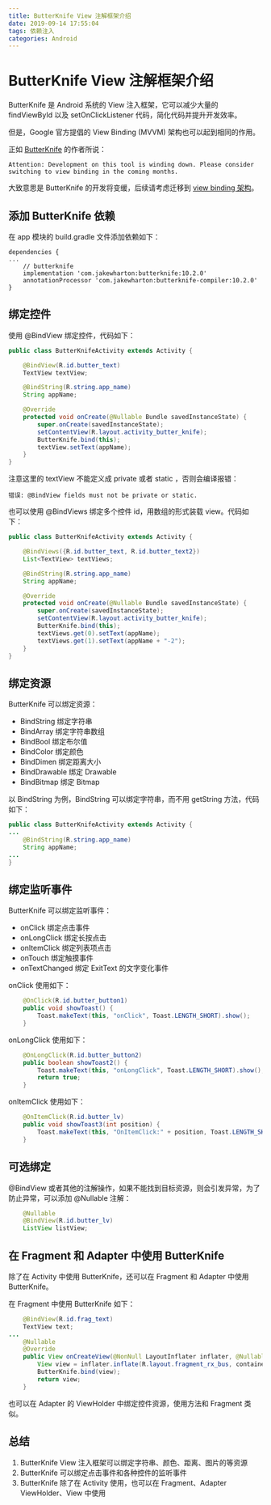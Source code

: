 ```yaml
---
title: ButterKnife View 注解框架介绍
date: 2019-09-14 17:55:04
tags: 依赖注入
categories: Android
---
```


# ButterKnife View 注解框架介绍

ButterKnife 是 Android 系统的 View 注入框架，它可以减少大量的 findViewById 以及 setOnClickListener 代码，简化代码并提升开发效率。

但是，Google 官方提倡的 View Binding (MVVM) 架构也可以起到相同的作用。

正如 [ButterKnife](https://github.com/JakeWharton/butterknife) 的作者所说：

```
Attention: Development on this tool is winding down. Please consider switching to view binding in the coming months.
```

大致意思是 ButterKnife 的开发将变缓，后续请考虑迁移到 [view binding 架构](https://developer.android.google.cn/topic/libraries/view-binding)。

## 添加 ButterKnife 依赖

在 app 模块的 build.gradle 文件添加依赖如下：

```
dependencies {
...
    // butterknife
    implementation 'com.jakewharton:butterknife:10.2.0'
    annotationProcessor 'com.jakewharton:butterknife-compiler:10.2.0'
}
```

## 绑定控件

使用 @BindView 绑定控件，代码如下：

```java
public class ButterKnifeActivity extends Activity {

    @BindView(R.id.butter_text)
    TextView textView;

    @BindString(R.string.app_name)
    String appName;

    @Override
    protected void onCreate(@Nullable Bundle savedInstanceState) {
        super.onCreate(savedInstanceState);
        setContentView(R.layout.activity_butter_knife);
        ButterKnife.bind(this);
        textView.setText(appName);
    }
}
```

注意这里的 textView 不能定义成 private 或者 static ，否则会编译报错：

```
错误: @BindView fields must not be private or static. 
```

也可以使用 @BindViews 绑定多个控件 id，用数组的形式装载 view。代码如下：

```java
public class ButterKnifeActivity extends Activity {

    @BindViews({R.id.butter_text, R.id.butter_text2})
    List<TextView> textViews;

    @BindString(R.string.app_name)
    String appName;

    @Override
    protected void onCreate(@Nullable Bundle savedInstanceState) {
        super.onCreate(savedInstanceState);
        setContentView(R.layout.activity_butter_knife);
        ButterKnife.bind(this);
        textViews.get(0).setText(appName);
        textViews.get(1).setText(appName + "-2");
    }
}
```

## 绑定资源

ButterKnife 可以绑定资源：

- BindString 绑定字符串
- BindArray 绑定字符串数组
- BindBool 绑定布尔值
- BindColor 绑定颜色
- BindDimen 绑定距离大小
- BindDrawable 绑定 Drawable
- BindBitmap 绑定 Bitmap

以 BindString 为例，BindString 可以绑定字符串，而不用 getString 方法，代码如下：

```java
public class ButterKnifeActivity extends Activity {
...
    @BindString(R.string.app_name)
    String appName;
...
}
```

## 绑定监听事件

ButterKnife 可以绑定监听事件：

- onClick 绑定点击事件
- onLongClick 绑定长按点击
- onItemClick 绑定列表项点击
- onTouch 绑定触摸事件
- onTextChanged 绑定 ExitText 的文字变化事件

onClick 使用如下：

```java
    @OnClick(R.id.butter_button1)
    public void showToast() {
        Toast.makeText(this, "onClick", Toast.LENGTH_SHORT).show();
    }
```

onLongClick 使用如下：

```java
    @OnLongClick(R.id.butter_button2)
    public boolean showToast2() {
        Toast.makeText(this, "onLongClick", Toast.LENGTH_SHORT).show();
        return true;
    }
```

onItemClick 使用如下：

```java
    @OnItemClick(R.id.butter_lv)
    public void showToast3(int position) {
        Toast.makeText(this, "OnItemClick:" + position, Toast.LENGTH_SHORT).show();
    }
```

## 可选绑定

@BindView 或者其他的注解操作，如果不能找到目标资源，则会引发异常，为了防止异常，可以添加 @Nullable 注解：

```java
    @Nullable
    @BindView(R.id.butter_lv)
    ListView listView;
```

## 在 Fragment 和 Adapter 中使用 ButterKnife

除了在 Activity 中使用 ButterKnife，还可以在 Fragment 和 Adapter 中使用 ButterKnife。

在 Fragment 中使用 ButterKnife 如下：

```java
    @BindView(R.id.frag_text)
    TextView text;
...
    @Nullable
    @Override
    public View onCreateView(@NonNull LayoutInflater inflater, @Nullable ViewGroup container, @Nullable Bundle savedInstanceState) {
        View view = inflater.inflate(R.layout.fragment_rx_bus, container, false);
        ButterKnife.bind(view);
        return view;
    }
```

也可以在 Adapter 的 ViewHolder 中绑定控件资源，使用方法和 Fragment 类似。

## 总结

1. ButterKnife View 注入框架可以绑定字符串、颜色、距离、图片的等资源
2. ButterKnife 可以绑定点击事件和各种控件的监听事件
3. ButterKnife 除了在 Activity 使用，也可以在 Fragment、Adapter ViewHolder、View 中使用